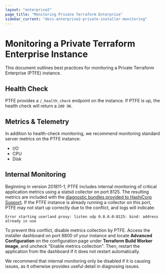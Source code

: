 ```yaml
---
layout: "enterprise2"
page_title: "Monitoring Private Terraform Enterprise"
sidebar_current: "docs-enterprise2-private-installer-monitoring"
---
```


# Monitoring a Private Terraform Enterprise Instance

This document outlines best practices for monitoring a Private Terraform Enterprise (PTFE) instance.

## Health Check 

PTFE provides a `/_health_check` endpoint on the instance. If PTFE is up, the health check will return a `200 OK`.

## Metrics & Telemetry

In addition to health-check monitoring, we recommend monitoring standard server metrics on the PTFE instance:

- I/O
- CPU
- Disk

## Internal Monitoring

Beginning in version 201811-1, PTFE includes internal monitoring of critical application metrics using a statsd collector on port 8125. The resulting metrics are included with the [diagnostic bundles provided to HashiCorp Support](./diagnostics.html). If the PTFE instance is already running a collector on this port, PTFE may not start up correctly due to the conflict, and logs will indicate:

```
Error starting userland proxy: listen udp 0.0.0.0:8125: bind: address already in use
```

To prevent this conflict, disable metrics collection by PTFE. Access the installer dashboard on port 8800 of your instance and locate **Advanced Configuration** on the configuration page under **Terraform Build Worker image**, and uncheck "Enable metrics collection". Then, restart the application from the dashboard if it does not restart automatically.

We recommend that internal monitoring only be disabled if it is causing issues, as it otherwise provides useful detail in diagnosing issues.

